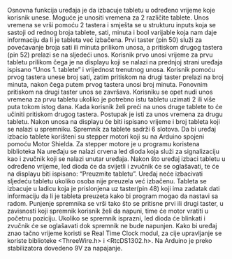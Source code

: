 Osnovna funkcija uređaja je da izbacuje tabletu u određeno vrijeme koje korisnik unese.
Moguće je unositi vremena za 2 različite tablete. Unos vremena se vrši pomoću 2 tastera i smješta se u strukturu inputs koja se sastoji od rednog broja tablete, sati, minuta i bool varijable koja nam daje informaciju da li je tableta već izbačena. 
Prvi taster (pin 50) služi za povećavanje broja sati ili minuta prilikom unosa, a pritiskom drugog tastera (pin 52) prelazi se na sljedeći unos.
Korisnik prvo unosi vrijeme za prvu tabletu prilikom čega je na displayu koji se nalazi na prednjoj strani uređaja ispisano “Unos 1. tablete” i vrijednost trenutnog unosa.
Korisnik pomoću prvog tastera unese broj sati, zatim pritiskom na drugi taster prelazi na broj minuta, nakon čega putem prvog tastera unosi broj minuta. 
Ponovnim pritiskom na drugi taster unos se završava. Korisniku se opet nudi unos vremena za prvu tabletu ukoliko je potrebno istu tabletu uzimati 2 ili više puta tokom istog dana.
Kada korisnik želi preći na unos druge tablete to će učiniti pritiskom drugog tastera. Postupak je isti za unos vremena za drugu tabletu.
Nakon unosa na displayu će biti ispisano vrijeme i broj tableta koji se nalazi u spremniku. Spremnik za tablete sadrži 6 slotova.
Da bi uređaj izbacio tablete korišteni su stepper motori koji su na Arduino spojeni pomoću Motor Shielda. Za stepper motore je u programu koristena biblioteka <AFMotor>
Na uređaju se nalazi crvena led dioda koja služi za signalizaciju kao i zvučnik koji se nalazi unutar uređaja.
Nakon što uređaj izbaci tabletu u određeno vrijeme, led dioda će da svijetli i zvučnik će se oglašavati, te će na displayu biti ispisano: “Preuzmite tabletu”.
Uređaj neće izbacivati sljedeću tabletu ukoliko osoba nije preuzela već izbačenu.
Tableta se izbacuje u ladicu koja je prislonjena uz taster(pin 48) koji ima zadatak dati informaciju da li je tableta preuzeta kako bi program mogao da nastavi sa radom.
Punjenje spremnika se vrši tako što se pritisne prvi ili drugi taster, u zavisnosti koji spremnik korisnik želi da napuni, time će motor vratiti u početnu poziciju. 
Ukoliko se spremnik isprazni, led dioda će blinkati i zvučnik će se oglašavati dok spremnik ne bude napunjen.
Kako bi uređaj znao tačno vrijeme koristi se Real Time Clock modul, za cije upravljanje se koriste biblioteke <ThreeWire.h> i <RtcDS1302.h>. 
Na Arduino je preko stabilizatora dovedeno 9V za napajanje.
